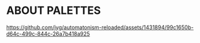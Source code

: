 # ABOUT PALETTES


https://github.com/jyg/automatonism-reloaded/assets/1431894/99c1650b-d64c-499c-844c-26a7b418a925

